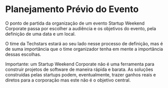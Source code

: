 # Planejamento Prévio do Evento
O ponto de partida da organização de um evento Startup Weekend Corporate passa por escolher a audiência e os objetivos do evento, pela definição de uma data e um local.

O time da Techstars estará ao seu lado nesse processo de definição, mas é de suma importância que o time organizador tenha em mente a importância dessas escolhas.

Importante: um Startup Weekend Corporate não é uma ferramenta para construir projetos de software de maneira rápida e barata. As soluções construídas pelas startups podem, eventualmente, trazer ganhos reais e diretos para a corporação mas este não é o objetivo central. 
